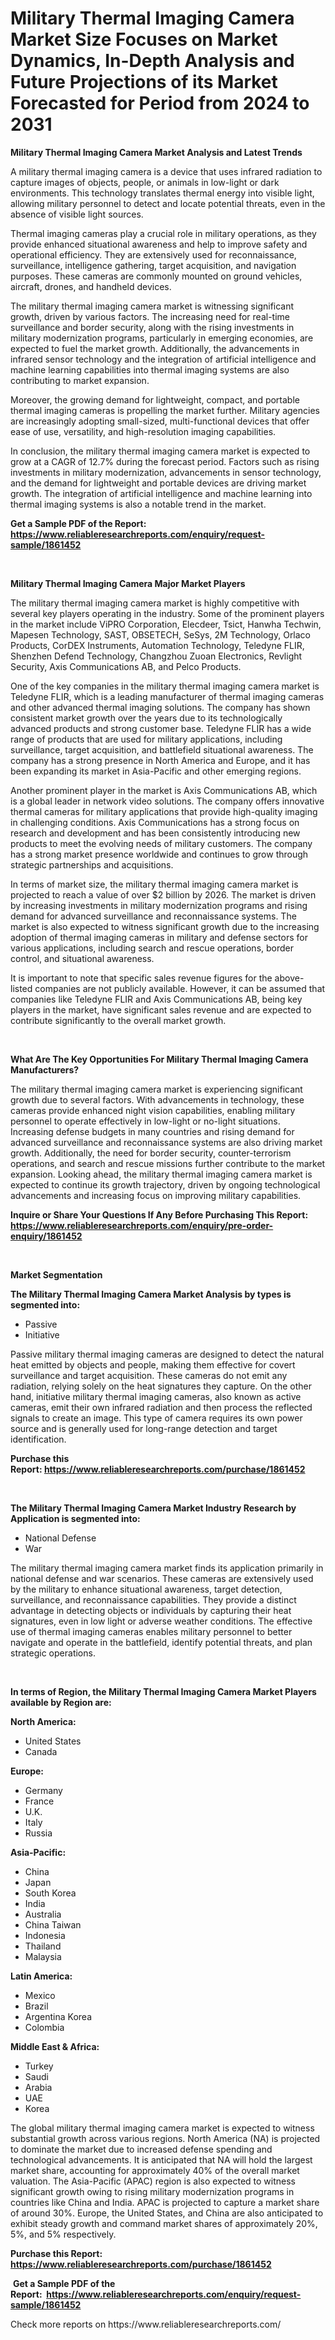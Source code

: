 <p><h1>Military Thermal Imaging Camera Market Size Focuses on Market Dynamics, In-Depth Analysis and Future Projections of its Market Forecasted for Period from 2024 to 2031</h1></p><p><strong>Military Thermal Imaging Camera Market Analysis and Latest Trends</strong></p>
<p><p>A military thermal imaging camera is a device that uses infrared radiation to capture images of objects, people, or animals in low-light or dark environments. This technology translates thermal energy into visible light, allowing military personnel to detect and locate potential threats, even in the absence of visible light sources.</p><p>Thermal imaging cameras play a crucial role in military operations, as they provide enhanced situational awareness and help to improve safety and operational efficiency. They are extensively used for reconnaissance, surveillance, intelligence gathering, target acquisition, and navigation purposes. These cameras are commonly mounted on ground vehicles, aircraft, drones, and handheld devices.</p><p>The military thermal imaging camera market is witnessing significant growth, driven by various factors. The increasing need for real-time surveillance and border security, along with the rising investments in military modernization programs, particularly in emerging economies, are expected to fuel the market growth. Additionally, the advancements in infrared sensor technology and the integration of artificial intelligence and machine learning capabilities into thermal imaging systems are also contributing to market expansion.</p><p>Moreover, the growing demand for lightweight, compact, and portable thermal imaging cameras is propelling the market further. Military agencies are increasingly adopting small-sized, multi-functional devices that offer ease of use, versatility, and high-resolution imaging capabilities.</p><p>In conclusion, the military thermal imaging camera market is expected to grow at a CAGR of 12.7% during the forecast period. Factors such as rising investments in military modernization, advancements in sensor technology, and the demand for lightweight and portable devices are driving market growth. The integration of artificial intelligence and machine learning into thermal imaging systems is also a notable trend in the market.</p></p>
<p><strong>Get a Sample PDF of the Report:&nbsp; <a href="https://www.reliableresearchreports.com/enquiry/request-sample/1861452">https://www.reliableresearchreports.com/enquiry/request-sample/1861452</a></strong></p>
<p>&nbsp;</p>
<p><strong>Military Thermal Imaging Camera Major Market Players</strong></p>
<p><p>The military thermal imaging camera market is highly competitive with several key players operating in the industry. Some of the prominent players in the market include ViPRO Corporation, Elecdeer, Tsict, Hanwha Techwin, Mapesen Technology, SAST, OBSETECH, SeSys, 2M Technology, Orlaco Products, CorDEX Instruments, Automation Technology, Teledyne FLIR, Shenzhen Defend Technology, Changzhou Zuoan Electronics, Revlight Security, Axis Communications AB, and Pelco Products.</p><p>One of the key companies in the military thermal imaging camera market is Teledyne FLIR, which is a leading manufacturer of thermal imaging cameras and other advanced thermal imaging solutions. The company has shown consistent market growth over the years due to its technologically advanced products and strong customer base. Teledyne FLIR has a wide range of products that are used for military applications, including surveillance, target acquisition, and battlefield situational awareness. The company has a strong presence in North America and Europe, and it has been expanding its market in Asia-Pacific and other emerging regions.</p><p>Another prominent player in the market is Axis Communications AB, which is a global leader in network video solutions. The company offers innovative thermal cameras for military applications that provide high-quality imaging in challenging conditions. Axis Communications has a strong focus on research and development and has been consistently introducing new products to meet the evolving needs of military customers. The company has a strong market presence worldwide and continues to grow through strategic partnerships and acquisitions.</p><p>In terms of market size, the military thermal imaging camera market is projected to reach a value of over $2 billion by 2026. The market is driven by increasing investments in military modernization programs and rising demand for advanced surveillance and reconnaissance systems. The market is also expected to witness significant growth due to the increasing adoption of thermal imaging cameras in military and defense sectors for various applications, including search and rescue operations, border control, and situational awareness.</p><p>It is important to note that specific sales revenue figures for the above-listed companies are not publicly available. However, it can be assumed that companies like Teledyne FLIR and Axis Communications AB, being key players in the market, have significant sales revenue and are expected to contribute significantly to the overall market growth.</p></p>
<p>&nbsp;</p>
<p><strong>What Are The Key Opportunities For Military Thermal Imaging Camera Manufacturers?</strong></p>
<p><p>The military thermal imaging camera market is experiencing significant growth due to several factors. With advancements in technology, these cameras provide enhanced night vision capabilities, enabling military personnel to operate effectively in low-light or no-light situations. Increasing defense budgets in many countries and rising demand for advanced surveillance and reconnaissance systems are also driving market growth. Additionally, the need for border security, counter-terrorism operations, and search and rescue missions further contribute to the market expansion. Looking ahead, the military thermal imaging camera market is expected to continue its growth trajectory, driven by ongoing technological advancements and increasing focus on improving military capabilities.</p></p>
<p><strong>Inquire or Share Your Questions If Any Before Purchasing This Report: <a href="https://www.reliableresearchreports.com/enquiry/pre-order-enquiry/1861452">https://www.reliableresearchreports.com/enquiry/pre-order-enquiry/1861452</a></strong></p>
<p>&nbsp;</p>
<p><strong>Market Segmentation</strong></p>
<p><strong>The Military Thermal Imaging Camera Market Analysis by types is segmented into:</strong></p>
<p><ul><li>Passive</li><li>Initiative</li></ul></p>
<p><p>Passive military thermal imaging cameras are designed to detect the natural heat emitted by objects and people, making them effective for covert surveillance and target acquisition. These cameras do not emit any radiation, relying solely on the heat signatures they capture. On the other hand, initiative military thermal imaging cameras, also known as active cameras, emit their own infrared radiation and then process the reflected signals to create an image. This type of camera requires its own power source and is generally used for long-range detection and target identification.</p></p>
<p><strong>Purchase this Report:&nbsp;<a href="https://www.reliableresearchreports.com/purchase/1861452">https://www.reliableresearchreports.com/purchase/1861452</a></strong></p>
<p>&nbsp;</p>
<p><strong>The Military Thermal Imaging Camera Market Industry Research by Application is segmented into:</strong></p>
<p><ul><li>National Defense</li><li>War</li></ul></p>
<p><p>The military thermal imaging camera market finds its application primarily in national defense and war scenarios. These cameras are extensively used by the military to enhance situational awareness, target detection, surveillance, and reconnaissance capabilities. They provide a distinct advantage in detecting objects or individuals by capturing their heat signatures, even in low light or adverse weather conditions. The effective use of thermal imaging cameras enables military personnel to better navigate and operate in the battlefield, identify potential threats, and plan strategic operations.</p></p>
<p>&nbsp;</p>
<p><strong>In terms of Region, the Military Thermal Imaging Camera Market Players available by Region are:</strong></p>
<p>
    <p> <strong> North America: </strong>
        <ul>
            <li>United States</li>
            <li>Canada</li>
        </ul>
        </p> 
    <p> <strong> Europe: </strong>
        <ul>
            <li>Germany</li>
            <li>France</li>
            <li>U.K.</li>
            <li>Italy</li>
            <li>Russia</li>
        </ul>
        </p> 
    <p> <strong> Asia-Pacific: </strong>
        <ul>
            <li>China</li>
            <li>Japan</li>
            <li>South Korea</li>
            <li>India</li>
            <li>Australia</li>
            <li>China Taiwan</li>
            <li>Indonesia</li>
            <li>Thailand</li>
            <li>Malaysia</li>
        </ul>
        </p> 
    <p> <strong> Latin America: </strong>
        <ul>
            <li>Mexico</li>
            <li>Brazil</li>
            <li>Argentina Korea</li>
            <li>Colombia</li>
        </ul>
        </p> 
    <p> <strong> Middle East & Africa: </strong>
        <ul>
            <li>Turkey</li>
            <li>Saudi</li>
            <li>Arabia</li>
            <li>UAE</li>
            <li>Korea</li>
        </ul>
    </p>
    </p>
<p><p>The global military thermal imaging camera market is expected to witness substantial growth across various regions. North America (NA) is projected to dominate the market due to increased defense spending and technological advancements. It is anticipated that NA will hold the largest market share, accounting for approximately 40% of the overall market valuation. The Asia-Pacific (APAC) region is also expected to witness significant growth owing to rising military modernization programs in countries like China and India. APAC is projected to capture a market share of around 30%. Europe, the United States, and China are also anticipated to exhibit steady growth and command market shares of approximately 20%, 5%, and 5% respectively.</p></p>
<p><strong>Purchase this Report: <a href="https://www.reliableresearchreports.com/purchase/1861452">https://www.reliableresearchreports.com/purchase/1861452</a></strong></p>
<p>&nbsp;<strong>Get a Sample PDF of the Report:&nbsp;&nbsp;<a href="https://www.reliableresearchreports.com/enquiry/request-sample/1861452">https://www.reliableresearchreports.com/enquiry/request-sample/1861452</a></strong></p>
<p><strong></strong></p>
<p>Check more reports on https://www.reliableresearchreports.com/</p>